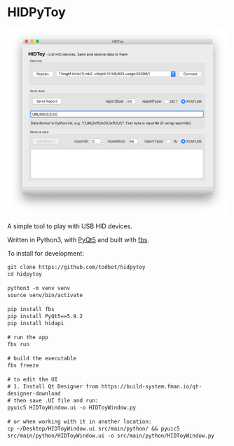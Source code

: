 HIDPyToy
====================
<img src="./docs/screenshot1.png">

A simple tool to play with USB HID devices.

Written in Python3, with [PyQt5](https://build-system.fman.io/pyqt5-tutorial)
and built with [fbs](https://github.com/mherrmann/fbs-tutorial).


To install for development:
```shell
git clone https://github.com/todbot/hidpytoy
cd hidpytoy

python3 -m venv venv
source venv/bin/activate

pip install fbs
pip install PyQt5==5.9.2
pip install hidapi

# run the app
fbs run

# build the executable
fbs freeze

# to edit the UI
# 1. Install Qt Designer from https://build-system.fman.io/qt-designer-download
# then save .UI file and run:
pyuic5 HIDToyWindow.ui -o HIDToyWindow.py

# or when working with it in another location:
cp ~/Desktop/HIDToyWindow.ui src/main/python/ && pyuic5 src/main/python/HIDToyWindow.ui -o src/main/python/HIDToyWindow.py 
```

